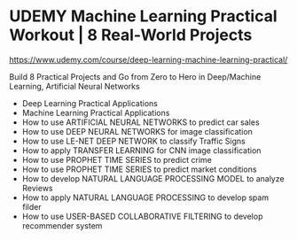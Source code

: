 # UDEMY Machine Learning Practical Workout | 8 Real-World Projects

https://www.udemy.com/course/deep-learning-machine-learning-practical/

Build 8 Practical Projects and Go from Zero to Hero in Deep/Machine Learning, Artificial Neural Networks

- Deep Learning Practical Applications
- Machine Learning Practical Applications
- How to use ARTIFICIAL NEURAL NETWORKS to predict car sales
- How to use DEEP NEURAL NETWORKS for image classification
- How to use LE-NET DEEP NETWORK to classify Traffic Signs
- How to apply TRANSFER LEARNING for CNN image classification
- How to use PROPHET TIME SERIES to predict crime
- How to use PROPHET TIME SERIES to predict market conditions
- How to develop NATURAL LANGUAGE PROCESSING MODEL to analyze Reviews
- How to apply NATURAL LANGUAGE PROCESSING to develop spam filder
- How to use USER-BASED COLLABORATIVE FILTERING to develop recommender system